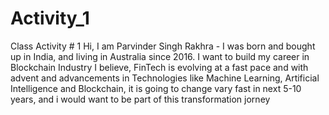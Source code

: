 # Activity_1
Class Activity # 1
Hi, I am Parvinder Singh Rakhra - I was born and bought up in India, and living in Australia since 2016.
I want to build my career in Blockchain Industry
I believe, FinTech is evolving at a fast pace and with advent and advancements in Technologies like Machine Learning, Artificial Intelligence and Blockchain, it is going to change vary fast in next 5-10 years, and i would want to be part of this transformation jorney
